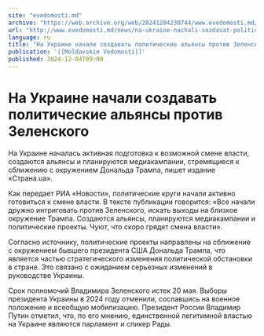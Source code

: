 ```yaml
---
site: "evedomosti.md"
archive: "https://web.archive.org/web/20241204230744/www.evedomosti.md/news/na-ukraine-nachali-sozdavat-politicheskie-alyansy-protiv-zel"
url: "http://www.evedomosti.md/news/na-ukraine-nachali-sozdavat-politicheskie-alyansy-protiv-zel"
language: ru
title: "На Украине начали создавать политические альянсы против Зеленского"
publication: '[[Moldavskie Vedomosti]]'
published: 2024-12-04T09:00
---
```


# На Украине начали создавать политические альянсы против Зеленского

На Украине началась активная подготовка к возможной смене власти, создаются альянсы и планируются медиакампании, стремящиеся к сближению с окружением Дональда Трампа, пишет издание «Страна.ua».

Как передает РИА «Новости», политические круги начали активно готовиться к смене власти. В тексте публикации говорится: «Все начали дружно интриговать против Зеленского, искать выходы на близкое окружение Трампа. Создаются альянсы, планируются медиакампании и политические проекты. Чуют, что скоро грядет смена власти».

Согласно источнику, политические проекты направлены на сближение с окружением бывшего президента США Дональда Трампа, что является частью стратегического изменения политической обстановки в стране. Это связано с ожиданием серьезных изменений в руководстве Украины.

Срок полномочий Владимира Зеленского истек 20 мая. Выборы президента Украины в 2024 году отменили, сославшись на военное положение и всеобщую мобилизацию. Президент России Владимир Путин отметил, что, по его мнению, единственной легитимной властью на Украине являются парламент и спикер Рады.
